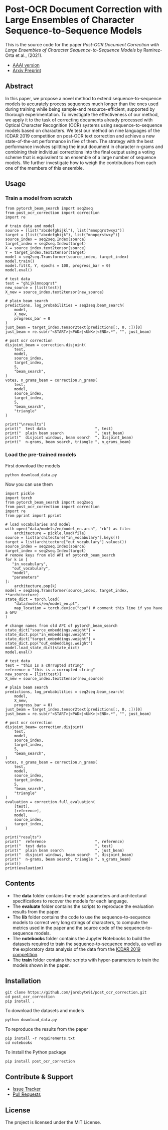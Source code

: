 # Post-OCR Document Correction with Large Ensembles of Character Sequence-to-Sequence Models 

This is the source code for the paper *Post-OCR Document Correction with Large Ensembles of Character Sequence-to-Sequence Models* by Ramirez-Orta et al., (2021).

* [AAAI version](https://ojs.aaai.org/index.php/AAAI/article/view/21369)
* [Arxiv Preprint](https://arxiv.org/abs/2109.06264) 

## Abstract

In this paper, we propose a novel method to extend sequence-to-sequence models to accurately process sequences much longer than the ones used during training while being sample-and resource-efficient, supported by thorough experimentation. To investigate the effectiveness of our method, we apply it to the task of correcting documents already processed with Optical Character Recognition (OCR) systems using sequence-to-sequence models based on characters. We test our method on nine languages of the ICDAR 2019 competition on post-OCR text correction and achieve a new state-of-the-art performance in five of them. The strategy with the best performance involves splitting the input document in character n-grams and combining their individual corrections into the final output using a voting scheme that is equivalent to an ensemble of a large number of sequence models. We further investigate how to weigh the contributions from each one of the members of this ensemble.

## Usage

### Train a model from scratch

    from pytorch_beam_search import seq2seq
    from post_ocr_correction import correction
    import re
    
    # train data and model
    source = [list("abcdefghijkl"), list("mnopqrstwxyz")]
    target = [list("abcdefghijk"), list("mnopqrstwxy")]
    source_index = seq2seq.Index(source)
    target_index = seq2seq.Index(target)
    X = source_index.text2tensor(source)
    Y = target_index.text2tensor(target)
    model = seq2seq.Transformer(source_index, target_index)
    model.train()
    model.fit(X, Y, epochs = 100, progress_bar = 0)
    model.eval()
    
    # test data
    test = "ghijklmnopqrst"
    new_source = [list(test)]
    X_new = source_index.text2tensor(new_source)
    
    # plain beam search
    predictions, log_probabilities = seq2seq.beam_search(
        model, 
        X_new,
        progress_bar = 0
    )
    just_beam = target_index.tensor2text(predictions[:, 0, :])[0]
    just_beam = re.sub(r"<START>|<PAD>|<UNK>|<END>.*", "", just_beam)
    
    # post ocr correction
    disjoint_beam = correction.disjoint(
        test,
        model,
        source_index,
        target_index,
        5,
        "beam_search",
    )
    votes, n_grams_beam = correction.n_grams(
        test,
        model,
        source_index,
        target_index,
        5,
        "beam_search",
        "triangle"
    )
    
    print("\nresults")
    print("  test data                      ", test)
    print("  plain beam search              ", just_beam)
    print("  disjoint windows, beam search  ", disjoint_beam)
    print("  n-grams, beam search, triangle ", n_grams_beam)

### Load the pre-trained models

First download the models
 
    python download_data.py

Now you can use them

    import pickle
    import torch
    from pytorch_beam_search import seq2seq
    from post_ocr_correction import correction
    import re
    from pprint import pprint

    # load vocabularies and model
    with open("data/models/en/model_en.arch", "rb") as file:
        architecture = pickle.load(file)
    source = list(architecture["in_vocabulary"].keys())
    target = list(architecture["out_vocabulary"].values())
    source_index = seq2seq.Index(source)
    target_index = seq2seq.Index(target)
    # remove keys from old API of pytorch_beam_search
    for k in [
       "in_vocabulary",
       "out_vocabulary",
       "model",
       "parameters"
    ]:
        architecture.pop(k)
    model = seq2seq.Transformer(source_index, target_index, **architecture)
    state_dict = torch.load(
        "data/models/en/model_en.pt",
        map_location = torch.device("cpu") # comment this line if you have a GPU
    )

    # change names from old API of pytorch_beam_search
    state_dict["source_embeddings.weight"] = state_dict.pop("in_embeddings.weight")
    state_dict["target_embeddings.weight"] = state_dict.pop("out_embeddings.weight")
    model.load_state_dict(state_dict)
    model.eval()

    # test data
    test = "th1s 1s a c0rrupted str1ng"
    reference = "this is a corrupted string"
    new_source = [list(test)]
    X_new = source_index.text2tensor(new_source)

    # plain beam search
    predictions, log_probabilities = seq2seq.beam_search(
        model, 
        X_new,
        progress_bar = 0)
    just_beam = target_index.tensor2text(predictions[:, 0, :])[0]
    just_beam = re.sub(r"<START>|<PAD>|<UNK>|<END>.*", "", just_beam)

    # post ocr correction
    disjoint_beam= correction.disjoint(
        test,
        model,
        source_index,
        target_index,
        5,
        "beam_search",
    )
    votes, n_grams_beam = correction.n_grams(
        test,
        model,
        source_index,
        target_index,
        5,
        "beam_search",
        "triangle"
    )
    evaluation = correction.full_evaluation(
        [test],
        [reference],
        model,
        source_index,
        target_index,
    )

    print("results")
    print("  reference                      ", reference)
    print("  test data                      ", test)
    print("  plain beam search              ", just_beam)
    print("  disjoint windows, beam search  ", disjoint_beam)
    print("  n-grams, beam search, triangle ", n_grams_beam)
    print()
    print(evaluation)

## Contents

* The **data** folder contains the model parameters and architectural specifications to recover the models for each language.
* The **evaluate** folder contains the scripts to reproduce the evaluation results from the paper.
* The **lib** folder contains the code to use the sequence-to-sequence models to correct very long strings of characters, to compute the metrics used in the paper and the source code of the sequence-to-sequence models.
* The **notebooks** folder contains the Jupyter Notebooks to build the datasets required to train the sequence-to-sequence models, as well as the exploratory data analysis of the data from the [ICDAR 2019 competition](https://sites.google.com/view/icdar2019-postcorrectionocr).
* The **train** folder contains the scripts with hyper-parameters to train the models shown in the paper.

## Installation

    git clone https://github.com/jarobyte91/post_ocr_correction.git
    cd post_ocr_correction
    pip install .
    
To download the datasets and models

    python download_data.py
    
To reproduce the results from the paper

    pip install -r requirements.txt
    cd notebooks

To install the Python package

    pip install post_ocr_correction

## Contribute & Support

* [Issue Tracker](https://github.com/jarobyte91/post_ocr_correction/issues)
* [Pull Requests](https://github.com/jarobyte91/post_ocr_correction/pulls)

## License

The project is licensed under the MIT License.
